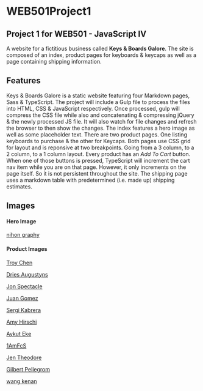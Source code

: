 # WEB501Project1
## Project 1 for WEB501 - JavaScript IV

A website for a fictitious business called __Keys &amp; Boards Galore__. The site is composed of an index, product pages for keyboards & keycaps as well as a page containing shipping information.

## Features

Keys &amp; Boards Galore is a static website featuring four Markdown pages, Sass &amp; TypeScript. The project will include a Gulp file to process the files into HTML, CSS &amp; JavaScript respectively. Once processed, gulp will compress the CSS file while also and concatenating & compressing jQuery & the newly processed JS file. It will also watch for file changes and refresh the browser to then show the changes. The index features a hero image as well as some placeholder text. There are two product pages. One listing keyboards to purchase &amp; the other for Keycaps. Both pages use CSS grid for layout and is reponsive at two breakpoints. Going from a 3 column, to a 2 column, to a 1 column layout. Every product has an *Add To Cart* button. When one of those buttons is pressed, TypeScript will increment the cart nav item while you are on that page. However, it only increments on the page itself. So it is not persistent throughout the site. The shipping page uses a markdown table with predetermined (i.e. made up) shipping estimates.

## Images
#### Hero Image 

[nihon graphy](https://unsplash.com/@nihongraphy?utm_medium=referral&amp;utm_campaign=photographer-credit&amp;utm_content=creditBadge)

#### Product Images

[Troy Chen](https://unsplash.com/@cbben?utm_medium=referral&amp;utm_campaign=photographer-credit&amp;utm_content=creditBadge)

[Dries Augustyns](https://unsplash.com/@drieaugu?utm_medium=referral&amp;utm_campaign=photographer-credit&amp;utm_content=creditBadge)

[Jon Spectacle](https://unsplash.com/@jonspectacle?utm_medium=referral&amp;utm_campaign=photographer-credit&amp;utm_content=creditBadge)

[Juan Gomez](https://unsplash.com/@nosoylasonia?utm_medium=referral&amp;utm_campaign=photographer-credit&amp;utm_content=creditBadge)

[Sergi Kabrera](https://unsplash.com/@skabrera?utm_medium=referral&amp;utm_campaign=photographer-credit&amp;utm_content=creditBadge)

[Amy Hirschi](https://unsplash.com/@amyhirschi?utm_medium=referral&amp;utm_campaign=photographer-credit&amp;utm_content=creditBadge)

[Aykut Eke](https://unsplash.com/@aykuteke?utm_medium=referral&amp;utm_campaign=photographer-credit&amp;utm_content=creditBadge)

[1AmFcS](https://unsplash.com/@1amfcs?utm_medium=referral&amp;utm_campaign=photographer-credit&amp;utm_content=creditBadge)

[Jen Theodore](https://unsplash.com/@jentheodore?utm_medium=referral&amp;utm_campaign=photographer-credit&amp;utm_content=creditBadge)

[Gilbert Pellegrom](https://unsplash.com/@gilbitron?utm_medium=referral&amp;utm_campaign=photographer-credit&amp;utm_content=creditBadge)

[wang kenan](https://unsplash.com/@kernan83?utm_medium=referral&amp;utm_campaign=photographer-credit&amp;utm_content=creditBadge)